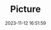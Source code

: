 ---
weight: 1
images:
- /images/edited/203.jpeg
title: Picture
date: 2023-11-12 16:51:59
tags: [luminarneo,work,ILCE-7M3,24.0,motorcycle]
---